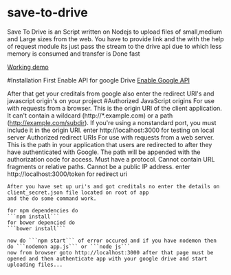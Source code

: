 # save-to-drive
Save To Drive is an Script written on Nodejs to upload files of small,medium and Large sizes from the web. You have to provide link and the with the help of request module its just pass the stream to the drive api due to which less memory is consumed and transfer is Done fast

[Working demo](http://samundrakc.com.np:3000/#)


#Installation
  First Enable API for google Drive
  [Enable Google API](https://console.developers.google.com/apis)
  
  After that get your creditals from google
  also enter the redirect URI's and javascript origin's on your project
    #Authorized JavaScript origins
    For use with requests from a browser. This is the origin URI of the client application. It can't contain a wildcard (http://*.example.com) or a path (http://example.com/subdir). If you're using a nonstandard port, you must include it in the origin URI.
    enter http://localhost:3000 for testing on local server
    Authorized redirect URIs
      For use with requests from a web server. This is the path in your application that users are redirected to after they have authenticated with Google. The path will be appended with the authorization code for access. Must have a protocol. Cannot contain URL fragments or relative paths. Cannot be a public IP address.
      enter http://localhost:3000/token for redirect uri
  
    After you have set up uri's and got creditals no enter the details on client_secret.json file located on root of app
    and the do some command work.
    
    for npm dependencies do
    ```npm install```
    for bower depencied do
    ```bower install```
    
    now do ```npm start``` of error occured and if you have nodemon then do ```nodemon app.js``` or ```node js```
    now from browser goto http://localhost:3000 after that page must be opened and then authenticate app with your google drive and start uploading files...
